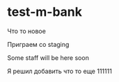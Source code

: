 # test-m-bank

Что то новое

Приграем со staging

Some staff will be here soon

Я решил добавить что то еще
111111
